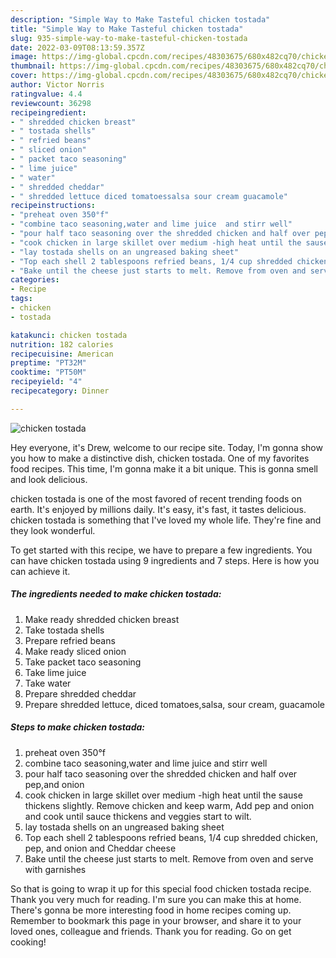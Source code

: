 ```yaml
---
description: "Simple Way to Make Tasteful chicken tostada"
title: "Simple Way to Make Tasteful chicken tostada"
slug: 935-simple-way-to-make-tasteful-chicken-tostada
date: 2022-03-09T08:13:59.357Z
image: https://img-global.cpcdn.com/recipes/48303675/680x482cq70/chicken-tostada-recipe-main-photo.jpg
thumbnail: https://img-global.cpcdn.com/recipes/48303675/680x482cq70/chicken-tostada-recipe-main-photo.jpg
cover: https://img-global.cpcdn.com/recipes/48303675/680x482cq70/chicken-tostada-recipe-main-photo.jpg
author: Victor Norris
ratingvalue: 4.4
reviewcount: 36298
recipeingredient:
- " shredded chicken breast"
- " tostada shells"
- " refried beans"
- " sliced onion"
- " packet taco seasoning"
- " lime juice"
- " water"
- " shredded cheddar"
- " shredded lettuce diced tomatoessalsa sour cream guacamole"
recipeinstructions:
- "preheat oven 350°f"
- "combine taco seasoning,water and lime juice  and stirr well"
- "pour half taco seasoning over the shredded chicken and half over pep,and onion"
- "cook chicken in large skillet over medium -high heat until the sause thickens slightly.  Remove chicken and keep warm, Add pep and onion and cook until sauce thickens and veggies start to wilt."
- "lay tostada shells on an ungreased baking sheet"
- "Top each shell 2 tablespoons refried beans, 1/4 cup shredded chicken, pep, and onion and Cheddar cheese"
- "Bake until the cheese just starts to melt. Remove from oven and serve with garnishes"
categories:
- Recipe
tags:
- chicken
- tostada

katakunci: chicken tostada 
nutrition: 182 calories
recipecuisine: American
preptime: "PT32M"
cooktime: "PT50M"
recipeyield: "4"
recipecategory: Dinner

---
```



![chicken tostada](https://img-global.cpcdn.com/recipes/48303675/680x482cq70/chicken-tostada-recipe-main-photo.jpg)

Hey everyone, it's Drew, welcome to our recipe site. Today, I'm gonna show you how to make a distinctive dish, chicken tostada. One of my favorites food recipes. This time, I'm gonna make it a bit unique. This is gonna smell and look delicious.

chicken tostada is one of the most favored of recent trending foods on earth. It's enjoyed by millions daily. It's easy, it's fast, it tastes delicious. chicken tostada is something that I've loved my whole life. They're fine and they look wonderful.




To get started with this recipe, we have to prepare a few ingredients. You can have chicken tostada using 9 ingredients and 7 steps. Here is how you can achieve it.

<!--inarticleads1-->

##### The ingredients needed to make chicken tostada:

1. Make ready  shredded chicken breast
1. Take  tostada shells
1. Prepare  refried beans
1. Make ready  sliced onion
1. Take  packet taco seasoning
1. Take  lime juice
1. Take  water
1. Prepare  shredded cheddar
1. Prepare  shredded lettuce, diced tomatoes,salsa, sour cream, guacamole




<!--inarticleads2-->

##### Steps to make chicken tostada:

1. preheat oven 350°f
1. combine taco seasoning,water and lime juice  and stirr well
1. pour half taco seasoning over the shredded chicken and half over pep,and onion
1. cook chicken in large skillet over medium -high heat until the sause thickens slightly.  Remove chicken and keep warm, Add pep and onion and cook until sauce thickens and veggies start to wilt.
1. lay tostada shells on an ungreased baking sheet
1. Top each shell 2 tablespoons refried beans, 1/4 cup shredded chicken, pep, and onion and Cheddar cheese
1. Bake until the cheese just starts to melt. Remove from oven and serve with garnishes




So that is going to wrap it up for this special food chicken tostada recipe. Thank you very much for reading. I'm sure you can make this at home. There's gonna be more interesting food in home recipes coming up. Remember to bookmark this page in your browser, and share it to your loved ones, colleague and friends. Thank you for reading. Go on get cooking!
